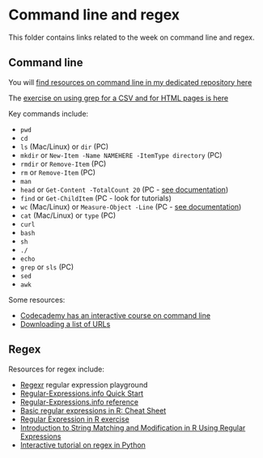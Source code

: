 # Command line and regex

This folder contains links related to the week on command line and regex.

## Command line

You will [find resources on command line in my dedicated repository here](https://github.com/paulbradshaw/commandline)

The [exercise on using grep for a CSV and for HTML pages is here](https://github.com/paulbradshaw/commandline/blob/master/grep.md)

Key commands include:

* `pwd`
* `cd`
* `ls` (Mac/Linux) or `dir` (PC)
* `mkdir` or `New-Item -Name NAMEHERE -ItemType directory` (PC)
* `rmdir` or `Remove-Item` (PC)
* `rm` or `Remove-Item` (PC)
* `man`
* `head` or `Get-Content -TotalCount 20` (PC - [see documentation](https://docs.microsoft.com/en-us/powershell/module/microsoft.powershell.management/get-content?view=powershell-5.1))
* `find` or `Get-ChildItem` (PC - look for tutorials)
* `wc` (Mac/Linux) or `Measure-Object -Line` (PC - [see documentation](https://docs.microsoft.com/en-us/powershell/module/microsoft.powershell.utility/measure-object?view=powershell-5.1))
* `cat` (Mac/Linux) or `type` (PC)
* `curl`
* `bash`
* `sh`
* `./`
* `echo`
* `grep` or `sls` (PC)
* `sed`
* `awk`

Some resources:

* [Codecademy has an interactive course on command line](https://www.codecademy.com/en/courses/learn-the-command-line/lessons/navigation/exercises/your-first-command)
* [Downloading a list of URLs](http://blog.gypsydave5.com/2016/02/04/xargs-and-curl/)

## Regex

Resources for regex include:

* [Regexr](https://regexr.com/) regular expression playground
* [Regular-Expressions.info Quick Start](https://www.regular-expressions.info/quickstart.html)
* [Regular-Expressions.info reference](https://www.regular-expressions.info/refflavors.html)
* [Basic regular expressions in R: Cheat Sheet](https://www.rstudio.com/wp-content/uploads/2016/09/RegExCheatsheet.pdf)
* [Regular Expression in R exercise](http://stat545.com/block022_regular-expression.html)
* [Introduction to String Matching and Modification in R Using Regular Expressions](http://biostat.mc.vanderbilt.edu/wiki/pub/Main/SvetlanaEdenRFiles/regExprTalk.pdf)
* [Interactive tutorial on regex in Python](https://regexone.com/references/python)
